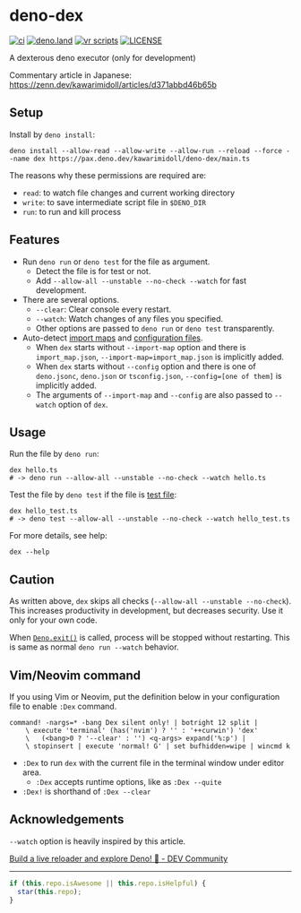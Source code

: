 # deno-dex

[![ci](https://github.com/kawarimidoll/deno-dex/workflows/ci/badge.svg)](.github/workflows/ci.yml)
[![deno.land](https://img.shields.io/badge/deno-%5E1.16.0-green?logo=deno)](https://deno.land)
[![vr scripts](https://badges.velociraptor.run/flat.svg)](https://velociraptor.run)
[![LICENSE](https://img.shields.io/badge/license-MIT-brightgreen)](LICENSE)

A dexterous deno executor (only for development)

Commentary article in Japanese: https://zenn.dev/kawarimidoll/articles/d371abbd46b65b

## Setup

Install by `deno install`:

```
deno install --allow-read --allow-write --allow-run --reload --force --name dex https://pax.deno.dev/kawarimidoll/deno-dex/main.ts
```

The reasons why these permissions are required are:

- `read`: to watch file changes and current working directory
- `write`: to save intermediate script file in `$DENO_DIR`
- `run`: to run and kill process

## Features

- Run `deno run` or `deno test` for the file as argument.
  - Detect the file is for test or not.
  - Add `--allow-all --unstable --no-check --watch` for fast development.
- There are several options.
  - `--clear`: Clear console every restart.
  - `--watch`: Watch changes of any files you specified.
  - Other options are passed to `deno run` or `deno test` transparently.
- Auto-detect
  [import maps](https://deno.land/manual@v1.16.0/linking_to_external_code/import_maps)
  and
  [configuration files](https://deno.land/manual@v1.16.0/getting_started/configuration_file).
  - When `dex` starts without `--import-map` option and there is
    `import_map.json`, `--import-map=import_map.json` is implicitly added.
  - When `dex` starts without `--config` option and there is one of
    `deno.jsonc`, `deno.json` or `tsconfig.json`, `--config=[one of them]` is
    implicitly added.
  - The arguments of `--import-map` and `--config` are also passed to `--watch`
    option of `dex`.

## Usage

Run the file by `deno run`:

```
dex hello.ts
# -> deno run --allow-all --unstable --no-check --watch hello.ts
```

Test the file by `deno test` if the file is
[test file](https://deno.land/manual/testing#testing):

```
dex hello_test.ts
# -> deno test --allow-all --unstable --no-check --watch hello_test.ts
```

For more details, see help:

```
dex --help
```

## Caution

As written above, `dex` skips all checks (`--allow-all --unstable --no-check`).
This increases productivity in development, but decreases security. Use it only
for your own code.

When [`Deno.exit()`](https://doc.deno.land/builtin/stable#Deno.exit) is called,
process will be stopped without restarting. This is same as normal
`deno run --watch` behavior.

## Vim/Neovim command

If you using Vim or Neovim, put the definition below in your configuration file
to enable `:Dex` command.

```vim
command! -nargs=* -bang Dex silent only! | botright 12 split |
    \ execute 'terminal' (has('nvim') ? '' : '++curwin') 'dex'
    \   (<bang>0 ? '--clear' : '') <q-args> expand('%:p') |
    \ stopinsert | execute 'normal! G' | set bufhidden=wipe | wincmd k
```

- `:Dex` to run `dex` with the current file in the terminal window under editor
  area.
  - `:Dex` accepts runtime options, like as `:Dex --quite`
- `:Dex!` is shorthand of `:Dex --clear`

## Acknowledgements

`--watch` option is heavily inspired by this article.

[Build a live reloader and explore Deno! 🦕 - DEV Community](https://dev.to/otanriverdi/let-s-explore-deno-by-building-a-live-reloader-j47)

---

```ts
if (this.repo.isAwesome || this.repo.isHelpful) {
  star(this.repo);
}
```

<!-- this part is inspired by https://github.com/bhumijgupta/Deno-news-cli -->
